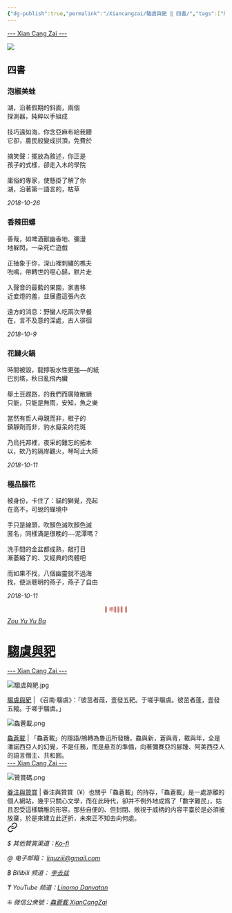 ```yaml
---
{"dg-publish":true,"permalink":"/Xiancangzai/騶虞與豝 ‖ 四書/","tags":["騶虞與豝","李去兹"],"created":"2024-01-29T13:30:32.433+08:00"}
---
```



<div class="splitline"><a href="https://www.xiancangzai.com/">--- Xian Cang Zai ---</a></div>

![](https://i.pinimg.com/736x/7f/51/82/7f5182ca979f51c3983324408ce12b5d.jpg)

## 四書

### 泡椒美蛙

<pre>
湖，沿著假期的斜面，兩個
探測器，純粹以手組成

技巧遠如海，你念亞麻布給我聽
它卻，農民般變成拱頂，免費於

摘笑聲：擺放為敘述，你正是
孩子的式樣，卻走入木的學院

庸俗的專家，使懸掛了解了你
湖，沿著第一語言的，枯草
</pre>

<cite>2018-10-26</cite>

### 香辣田螺

<pre>
善哉，如啤酒獸幽香地、彌漫
地躲閃，一朵死亡遊戲

正抽象于你，深山裡刺繡的樵夫
吮鳴，帶轉世的噁心歸，默片走

入聲音的最藍的果園，家書移
近妾燈的羞，並展盡這張內衣

遠方的消息：野蠻人吃兩次早餐
在，言不及意的深處，古人徘徊
</pre>

<cite>2018-10-9</cite>

### 花鰱火鍋

<pre>
時間被毀，龍擰吸水性更強——的紙
巴別塔，秋日亂飛內臟

舉土豆趕路，的我們而廣陵散絕
只能，只能是無雨，安知，魚之樂

當然有哲人母親而非，橙子的
鎮靜劑而非，豹水癡呆的花斑

乃烏托邦裡，夜采的難忘的拓本
以，欸乃的隔岸觀火，琴呵止大師
</pre>

<cite>2018-10-11</cite>

### 極品腦花

<pre>
被身份，卡住了：貓的獅覺，亮起
在高不，可蛻的蟬境中

手只是線頭，吹顏色滅吹顏色滅
匿名，同樣滿是很晚的——泥潭嗎？

洗手間的金盆都成熟，敲打日
漸萎縮了的、又經典的肉體吧

而如果不找，八個幽靈就不過海
找，便派聰明的燕子，燕子了自由
</pre>

<cite>2018-10-11</cite>

<div class="spacer"></div>

<p style="text-align:center;color:#B54434;font-size:0.8em;">▮ 相𨳹󾗖􁴆 ▮</p>

<div class="header-container">
    <div class="triangle"></div>
    <div class="collect-media" style="background-image: url('https://www.xiancangzai.com/img/user/%E9%99%84%E4%BB%B6/attachment/%E9%A8%B6%E8%99%9E%E8%88%87%E8%B1%9D.jpg');">
        <a href="https://www.xiancangzai.com/Xiancangzai/%E9%A8%B6%E8%99%9E%E8%88%87%E8%B1%9D/" class="ncard-link"></a>
        <div class="collect-text">
            <a href="https://www.xiancangzai.com/Xiancangzai/%E9%A8%B6%E8%99%9E%E8%88%87%E8%B1%9D/">
                <cite>Zou Yu Yu Ba</cite>
                <h1>騶虞與豝</h1>
            </a>
        </div>
    </div>
</div>


<div class="splitline"><a href="https://www.xiancangzai.com/">--- Xian Cang Zai ---</a></div>

![騶虞與豝.jpg](/img/user/%E9%99%84%E4%BB%B6/attachment/%E9%A8%B6%E8%99%9E%E8%88%87%E8%B1%9D.jpg)

<div class="note"><ins>騶虞與豝</ins> | 《召南·騶虞》：「彼茁者葭，壹發五豝。于嗟乎騶虞。彼茁者蓬，壹發五豵。于嗟乎騶虞。」</div>

![鱻蒼載.png](/img/user/%E9%99%84%E4%BB%B6/%E9%99%84%E4%BB%B62024/%E9%B1%BB%E8%92%BC%E8%BC%89.png)

<div class="note"><ins>鱻蒼載</ins> | 「鱻蒼載」的隱語/鴘轉為魯迅所發機，鱻與新，蒼與青，載與年，全是潘諾西亞人的幻覺，不是任務，而是悬亙的準備，向著彌賽亞的腳踵、阿美西亞人的語言僭主、共和囻。</div>

<div class="splitline"><a href="https://www.xiancangzai.com/">--- Xian Cang Zai ---</a></div>

![贊賞碼.png](/img/user/%E9%99%84%E4%BB%B6/%E9%99%84%E4%BB%B62024/%E8%B4%8A%E8%B3%9E%E7%A2%BC.png)

<div class="note"><ins>眷注與贊賞</ins> | 眷注與贊賞（¥）也關乎「鱻蒼載」的持存，「鱻蒼載」是一處游離的個人網站，幾乎只關心文學，而在此時代，卻并不例外地成爲了「數字難民」，姑且忍受這樣驕稚的形容。那些自便的、但封閉、敞視于威柄的内容平臺於是必須被放棄，於是來建立此迂折，未來正不知去向何處。</div>


<div class="transclusion internal-embed is-loaded"><a class="markdown-embed-link" href="/Xiancangzai/LinkTree/" aria-label="Open link"><svg xmlns="http://www.w3.org/2000/svg" width="24" height="24" viewBox="0 0 24 24" fill="none" stroke="currentColor" stroke-width="2" stroke-linecap="round" stroke-linejoin="round" class="svg-icon lucide-link"><path d="M10 13a5 5 0 0 0 7.54.54l3-3a5 5 0 0 0-7.07-7.07l-1.72 1.71"></path><path d="M14 11a5 5 0 0 0-7.54-.54l-3 3a5 5 0 0 0 7.07 7.07l1.71-1.71"></path></svg></a><div class="markdown-embed">





<cite>$ 其他贊賞渠道：[Ko-fi](https://ko-fi.com/xiancangzai)</cite>

<cite>@ 电子邮箱： liquziii@gmail.com </cite>

<cite>฿ Bilibili 频道： [李去兹](https://space.bilibili.com/1676863200)</cite>

<cite>₸ YouTube 频道：[Linomo Danvatan](http://www.youtube.com/@LinomoDanvatan) </cite>

<cite>⁜ 微信公衆號：[鱻蒼載 XianCangZai](https://mp.weixin.qq.com/s/yneTMt9zIapGXF9yfuvOkg)</cite>


</div></div>

